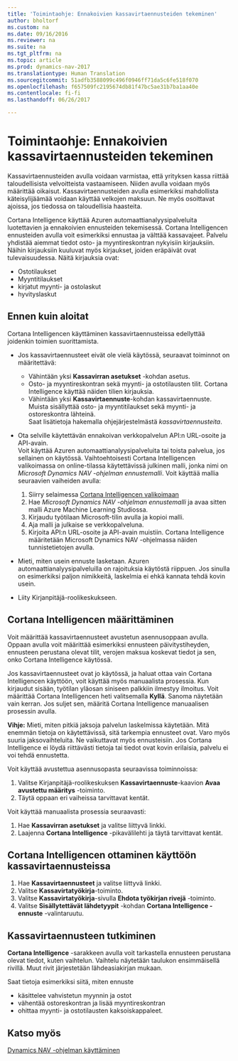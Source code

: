 ```yaml
---
title: 'Toimintaohje: Ennakoivien kassavirtaennusteiden tekeminen'
author: bholtorf
ms.custom: na
ms.date: 09/16/2016
ms.reviewer: na
ms.suite: na
ms.tgt_pltfrm: na
ms.topic: article
ms.prod: dynamics-nav-2017
ms.translationtype: Human Translation
ms.sourcegitcommit: 51adfb3588099c496f0946ff71da5c6fe518f070
ms.openlocfilehash: f657509fc2195674db81f47bc5ae31b7ba1aa40e
ms.contentlocale: fi-fi
ms.lasthandoff: 06/26/2017

---
```


# <a name="how-to-make-predictive-cash-flow-forecasts"></a>Toimintaohje: Ennakoivien kassavirtaennusteiden tekeminen
Kassavirtaennusteiden avulla voidaan varmistaa, että yrityksen kassa riittää taloudellisista velvoitteista vastaamiseen. Niiden avulla voidaan myös määrittää oikaisut. Kassavirtaennusteiden avulla esimerkiksi mahdollista käteisylijäämää voidaan käyttää velkojen maksuun. Ne myös osoittavat ajoissa, jos tiedossa on taloudellisia haasteita. 

Cortana Intelligence käyttää Azuren automaattianalyysipalveluita luotettavien ja ennakoivien ennusteiden tekemisessä. Cortana Intelligencen ennusteiden avulla voit esimerkiksi ennustaa ja välttää kassavajeet. Palvelu yhdistää aiemmat tiedot osto- ja myyntireskontran nykyisiin kirjauksiin. Näihin kirjauksiin kuuluvat myös kirjaukset, joiden eräpäivät ovat tulevaisuudessa. Näitä kirjauksia ovat:
* Ostotilaukset
* Myyntitilaukset
* kirjatut myynti- ja ostolaskut
* hyvityslaskut

## <a name="before-you-start"></a>Ennen kuin aloitat  
Cortana Intelligencen käyttäminen kassavirtaennusteissa edellyttää joidenkin toimien suorittamista. 
* Jos kassavirtaennusteet eivät ole vielä käytössä, seuraavat toiminnot on määritettävä:
    * Vähintään yksi **Kassavirran asetukset** -kohdan asetus. 
    * Osto- ja myyntireskontran sekä myynti- ja ostotilausten tilit. Cortana Intelligence käyttää näiden tilien kirjauksia.
    * Vähintään yksi **Kassavirtaennuste**-kohdan kassavirtaennuste. Muista sisällyttää osto- ja myyntitilaukset sekä myynti- ja ostoreskontra lähteinä.  
    Saat lisätietoja hakemalla ohjejärjestelmästä _kassavirtaennusteita_. 
* Ota selville käytettävän ennakoivan verkkopalvelun API:n URL-osoite ja API-avain.  
    Voit käyttää Azuren automaattianalyysipalveluita tai toista palvelua, jos sellainen on käytössä. Vaihtoehtoisesti Cortana Intelligencen valikoimassa on online-tilassa käytettävissä julkinen malli, jonka nimi on _Microsoft Dynamics NAV -ohjelman ennustemalli_. Voit käyttää mallia seuraavien vaiheiden avulla:

    1. Siirry selaimessa [Cortana Intelligencen valikoimaan](https://go.microsoft.com/fwlink/?linkid=828352)
    2. Hae _Microsoft Dynamics NAV -ohjelman ennustemalli_ ja avaa sitten malli Azure Machine Learning Studiossa.
    3. Kirjaudu työtilaan Microsoft-tilin avulla ja kopioi malli.
    4. Aja malli ja julkaise se verkkopalveluna.
    5. Kirjoita API:n URL-osoite ja API-avain muistiin. Cortana Intelligence määritetään Microsoft Dynamics NAV -ohjelmassa näiden tunnistetietojen avulla.  

* Mieti, miten usein ennuste lasketaan. Azuren automaattianalyysipalveluilla on rajoituksia käytöstä riippuen. Jos sinulla on esimerkiksi paljon nimikkeitä, laskelmia ei ehkä kannata tehdä kovin usein. 
* Liity Kirjanpitäjä-roolikeskukseen. 

## <a name="set-up-cortana-intelligence"></a>Cortana Intelligencen määrittäminen
Voit määrittää kassavirtaennusteet avustetun asennusoppaan avulla. Oppaan avulla voit määrittää esimerkiksi ennusteen päivitystiheyden, ennusteen perustana olevat tilit, verojen maksua koskevat tiedot ja sen, onko Cortana Intelligence käytössä.  

Jos kassavirtaennusteet ovat jo käytössä, ja haluat ottaa vain Cortana Intelligencen käyttöön, voit käyttää myös manuaalista prosessia. Kun kirjaudut sisään, työtilan yläosan siniseen palkkiin ilmestyy ilmoitus. Voit määrittää Cortana Intelligencen heti valitsemalla **Kyllä**. Sanoma näytetään vain kerran. Jos suljet sen, määritä Cortana Intelligence manuaalisen prosessin avulla.  

**Vihje:** Mieti, miten pitkiä jaksoja palvelun laskelmissa käytetään. Mitä enemmän tietoja on käytettävissä, sitä tarkempia ennusteet ovat. Varo myös suuria jaksovaihteluita. Ne vaikuttavat myös ennusteisiin. Jos Cortana Intelligence ei löydä riittävästi tietoja tai tiedot ovat kovin erilaisia, palvelu ei voi tehdä ennustetta. 

Voit käyttää avustettua asennusopasta seuraavissa toiminnoissa:
1. Valitse Kirjanpitäjä-roolikeskuksen **Kassavirtaennuste**-kaavion **Avaa avustettu määritys** -toiminto.
2. Täytä oppaan eri vaiheissa tarvittavat kentät.

Voit käyttää manuaalista prosessia seuraavasti:
1. Hae **Kassavirran asetukset** ja valitse liittyvä linkki.
2. Laajenna **Cortana Intelligence** -pikavälilehti ja täytä tarvittavat kentät.

## <a name="turn-on-cortana-intelligence-for-cash-flow-forecasts"></a>Cortana Intelligencen ottaminen käyttöön kassavirtaennusteissa
1. Hae **Kassavirtaennusteet** ja valitse liittyvä linkki.
2. Valitse **Kassavirtatyökirja**-toiminto.
3. Valitse **Kassavirtatyökirja**-sivulla **Ehdota työkirjan rivejä** -toiminto.  
4. Valitse **Sisällytettävät lähdetyypit** -kohdan **Cortana Intelligence -ennuste** -valintaruutu.

## <a name="investigate-a-cash-flow-forecast"></a>Kassavirtaennusteen tutkiminen
**Cortana Intelligence** -sarakkeen avulla voit tarkastella ennusteen perustana olevat tiedot, kuten vaihtelun. Vaihtelu näytetään taulukon ensimmäisellä rivillä. Muut rivit järjestetään lähdeasiakirjan mukaan.  

Saat tietoja esimerkiksi siitä, miten ennuste    
* käsittelee vahvistetun myynnin ja ostot 
* vähentää ostoreskontran ja lisää myyntireskontran
* ohittaa myynti- ja ostotilausten kaksoiskappaleet.

## <a name="see-also"></a>Katso myös  
[Dynamics NAV -ohjelman käyttäminen](ui-work-product.md)

